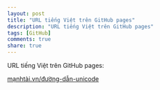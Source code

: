 ```yaml
---
layout: post
title: "URL tiếng Việt trên GitHub pages"
description: "URL tiếng Việt trên GitHub pages"
tags: [GitHub]
comments: true
share: true
---
```


URL tiếng Việt trên GitHub pages:

[mạnhtài.vn/đường-dẫn-unicode](http://mạnhtài.vn/đường-dẫn-unicode)

